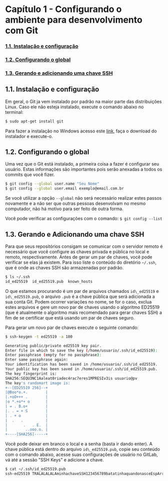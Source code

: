 # Capítulo 1 - Configurando o ambiente para desenvolvimento com Git<a name='cap1'></a>

### <a href='#secao1.1'>1.1. Instalação e configuração</a>
### <a href='#secao1.2'>1.2. Configurando o global</a>
### <a href='#secao1.3'>1.3. Gerando e adicionando uma chave SSH</a>

## 1.1. Instalação e configuração<a name='secao1.1'></a>
Em geral, o Git ja vem instalado por padrão na maior parte das distribuições Linux. Caso ele não esteja instalado, execute o comando abaixo no terminal:
```sh
$ sudo apt-get install git
```

Para fazer a instalação no Windows acesso este  <a href="https://gitforwindows.org/">link</a>, faça o download do instalador e execute-o.

## 1.2. Configurando o global<a name='secao1.2'></a>
Uma vez que o Git está instalado, a primeira coisa a fazer é configurar seu usuário. Estas informações são importantes pois serão anexadas a todos os commits que você fizer.

```sh
$ git config --global user.name "Seu Nome"
$ git config --global user.email exemplo@email.com.br
```

Se você utilizar a opção `--global` não será necessário realizar estes passos novamente e a não ser que outras pessoas desenvolvam no mesmo computador, não há motivo para ser feito de outra forma.

Você pode verificar as configurações com o comando: `$ git config --list`

## 1.3. Gerando e Adicionando uma chave SSH<a name='secao1.3'></a>
Para que seus repositórios consigam se comunicar com o servidor remoto é necessário que você configure as chaves privada e pública no local e remoto, respectivamente.
Antes de gerar um par de chaves, você pode verificar se elas já existem. Para isso liste o conteúdo do diretório `~/.ssh`, que é onde as chaves SSH são armazenadas por padrão.

```sh
$ ls ~/.ssh
id_ed25519  id_ed25519.pub  known_hosts
```

O que estamos procurando é um par de arquivos chamados `id\_ed25519` e `id\_ed25519.pub`, o arquivo `.pub` é a chave pública que será adicionada a sua conta Git. Podem ocorrer variações no nome, se for o caso, exclua estes arquivos e gere um novo par de chaves usando o algoritmo ED25519 (que é atualmente o algoritmo mais recomendado para gerar chaves SSH) a fim de se certificar que está usando um par de chaves seguro.

Para gerar um novo par de chaves execute o seguinte comando:

```sh
$ ssh-keygen -t ed25519 -a 100
```
```sh
Generating public/private ed25519 key pair.
Enter file in which to save the key (/home/usuario/.ssh/id_ed25519): 
Enter passphrase (empty for no passphrase): 
Enter same passphrase again: 
Your identification has been saved in /home/usuario/.ssh/id_ed25519.
Your public key has been saved in /home/usuario/.ssh/id_ed25519.pub.
The key fingerprint is:
SHA256:SEQU3NC1Aaleat0riadec4rac7eres1MPRESIv3is usuario@pv
The key's randomart image is:
+--[ED25519 256]--+
|@Boo*o.+.        |
|.+oO+++ .        |
|o *.+o*+ o       |
| = . B.o+        |
|. . = + S        |
| . + o           |
|  .   .          |
|       .   . E.  |
|        ..ooo.o. |
+----[SHA256]-----+
```

Você pode deixar em branco o local e a senha (basta ir dando enter). A chave pública está dentro do arquivo `id\_ed25519.pub`, copie seu conteúdo com o comando abaixo, acesse suas configurações de usuário no GitLab, vá até a sessão "SSH Keys" e adicione a chave.

```sh
$ cat ~/.ssh/id_ed25519.pub 
ssh-ed25519 TRALALALALAminhachaveSSH123456789batatinhaquandonasceEspArrAmaPeloChaoZinho142536QWERTmnbv usuario@pv
```
